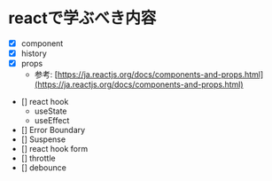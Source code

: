 # reactで学ぶべき内容

* [x] component
* [x] history
* [x] props
  * 参考: [https://ja.reactjs.org/docs/components-and-props.html](https://ja.reactjs.org/docs/components-and-props.html)
* [] react hook
  * useState
  * useEffect
* [] Error Boundary
* [] Suspense
* [] react hook form
* [] throttle
* [] debounce
